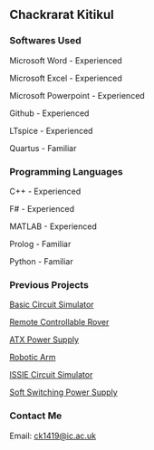 ## Chackrarat Kitikul

### Softwares Used

Microsoft Word - Experienced

Microsoft Excel - Experienced

Microsoft Powerpoint - Experienced

Github - Experienced

LTspice - Experienced

Quartus - Familiar

### Programming Languages

C++ - Experienced

F# - Experienced

MATLAB - Experienced

Prolog - Familiar

Python - Familiar

### Previous Projects

[Basic Circuit Simulator]()

[Remote Controllable Rover]()

[ATX Power Supply]()

[Robotic Arm]()

[ISSIE Circuit Simulator]()

[Soft Switching Power Supply]()

### Contact Me

Email: ck1419@ic.ac.uk
